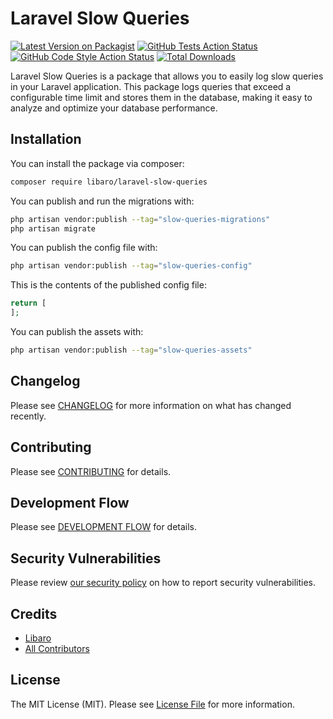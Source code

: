 # Laravel Slow Queries

[![Latest Version on Packagist](https://img.shields.io/packagist/v/libaro/laravel-slow-queries.svg?style=flat-square)](https://packagist.org/packages/libaro/laravel-slow-queries)
[![GitHub Tests Action Status](https://img.shields.io/github/workflow/status/libaro/laravel-slow-queries/run-tests?label=tests)](https://github.com/libaro/laravel-slow-queries/actions?query=workflow%3Arun-tests+branch%3Amain)
[![GitHub Code Style Action Status](https://img.shields.io/github/workflow/status/libaro/laravel-slow-queries/Check%20&%20fix%20styling?label=code%20style)](https://github.com/libaro/laravel-slow-queries/actions?query=workflow%3A"Check+%26+fix+styling"+branch%3Amain)
[![Total Downloads](https://img.shields.io/packagist/dt/libaro/laravel-slow-queries.svg?style=flat-square)](https://packagist.org/packages/libaro/laravel-slow-queries)



Laravel Slow Queries is a package that allows you to easily log slow queries in your Laravel application. This package logs queries that exceed a configurable time limit and stores them in the database, making it easy to analyze and optimize your database performance.

## Installation

You can install the package via composer:

```bash
composer require libaro/laravel-slow-queries
```

You can publish and run the migrations with:

```bash
php artisan vendor:publish --tag="slow-queries-migrations"
php artisan migrate
```

You can publish the config file with:

```bash
php artisan vendor:publish --tag="slow-queries-config"
```

This is the contents of the published config file:

```php
return [
];
```

You can publish the assets with:

```bash
php artisan vendor:publish --tag="slow-queries-assets"
```


## Changelog

Please see [CHANGELOG](CHANGELOG.md) for more information on what has changed recently.

## Contributing

Please see [CONTRIBUTING](https://github.com/libaro-io/.github/blob/main/CONTRIBUTING.md) for details.

## Development Flow

Please see [DEVELOPMENT FLOW](https://github.com/libaro-io/.github/blob/main/DEVELOPMENT_FLOW.md) for details.

## Security Vulnerabilities

Please review [our security policy](../../security/policy) on how to report security vulnerabilities.

## Credits

- [Libaro](https://github.com/libaro-io)
- [All Contributors](../../contributors)

## License

The MIT License (MIT). Please see [License File](LICENSE.md) for more information.
